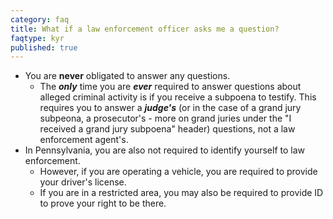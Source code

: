 ```yaml
---
category: faq
title: What if a law enforcement officer asks me a question?
faqtype: kyr
published: true
---
```

* You are **never** obligated to answer any questions.
	* The ***only*** time you are ***ever*** required to answer questions about alleged criminal activity is if you receive a subpoena to testify. This requires you to answer a ***judge's*** (or in the case of a grand jury subpeona, a prosecutor's - more on grand juries under the "I received a grand jury subpoena" header) questions, not a law enforcement agent's. 
* In Pennsylvania, you are also not required to identify yourself to law enforcement.
	* However, if you are operating a vehicle, you are required to provide your driver's license.
    * If you are in a restricted area, you may also be required to provide ID to prove your right to be there.
